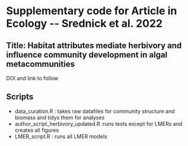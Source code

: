 # Supplementary code for Article in Ecology -- Srednick et al. 2022

## Title: Habitat attributes mediate herbivory and influence community development in algal metacommunities

DOI and link to follow


## Scripts

- data_curation.R : takes raw datafiles for community structure and biomass and tidys them for analyses
- author_script_herbivory_updated.R :runs tests except for LMERs and creates all figures
- LMER_script.R : runs all LMER models 


